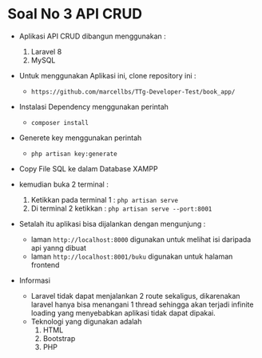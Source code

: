 # Soal No 3 API CRUD

- Aplikasi API CRUD dibangun menggunakan :
    1. Laravel 8
    2. MySQL
 
- Untuk menggunakan Aplikasi ini, clone repository ini :
    - `https://github.com/marcellbs/TTg-Developer-Test/book_app/`
 
- Instalasi Dependency menggunakan perintah
  - `composer install`
- Generete key menggunakan perintah
    - `php artisan key:generate`
- Copy File SQL ke dalam Database XAMPP
- kemudian buka 2 terminal :
    1. Ketikkan pada terminal 1 :
          `php artisan serve`
    2. Di terminal 2 ketikkan :
           `php artisan serve --port:8001`
- Setalah itu aplikasi bisa dijalankan dengan mengunjung :
    - laman `http://localhost:8000` digunakan untuk melihat isi daripada api yanng dibuat
    - laman `http://localhost:8001/buku` digunakan untuk halaman frontend
 
- Informasi
    - Laravel tidak dapat menjalankan 2 route sekaligus, dikarenakan laravel hanya bisa menangani 1 thread sehingga akan terjadi infinite loading yang menyebabkan aplikasi tidak dapat dipakai.
    - Teknologi yang digunakan adalah
        1. HTML
        2. Bootstrap
        3. PHP

